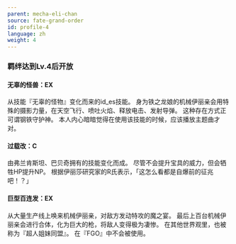 ```yaml
---
parent: mecha-eli-chan
source: fate-grand-order
id: profile-4
language: zh
weight: 4
---
```


### 羁绊达到Lv.4后开放

#### 无辜的怪兽：EX

从技能『无辜的怪物』变化而来的id_es技能。
身为铁之龙娘的机械伊丽亲会用特殊的摄影力量，在天空飞行、喷吐火焰、释放电击、发射导弹。
这种存在方式正可谓钢铁守护神。
本人内心暗暗觉得在使用该技能的时候，应该播放主题曲才对。

#### 过载改：C

由弗兰肯斯坦、巴贝奇拥有的技能变化而成。
尽管不会提升宝具的威力，但会牺牲HP提升NP。
根据伊丽莎研究家的R氏表示，「这怎么看都是自爆前的征兆吧！？」

#### 巨型百连发：EX

从大量生产线上唤来机械伊丽亲，对敌方发动特攻的魔之宴。
最后上百台机械伊丽亲会进行合体，化为巨大的枪，将敌人变得极为凄惨。
在其他世界观里，也被称为『超人姐妹同盟』。
在『FGO』中不会被使用。
